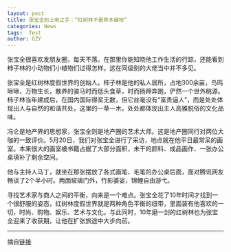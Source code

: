 ```yaml
---
layout: post
title: 张宝全的上帝之手：“红树林不是草本植物”
categories: News
tags:  Test
author: GZY
---
```


张宝全很喜欢发朋友圈，每天不落。在那里你能知晓他工作生活的行踪，还能看到柿子林的小动物们小植物们过得怎样。这在同级别的大佬当中并不多见。





张宝全是红树林度假世界的创始人。柿子林是他的私人居所，占地300余亩，鸟鸣啾啾，万物生长，散养的骏马时而低头食草，时而扬蹄奔跑，俨然一个世外桃源。柿子林当年建成后，在国内国际得奖无数，但它丝毫没有“富贵逼人”，而是处处体现出人与自然的和谐共处，这里的一草一木，处处都体现出主人高雅脱俗的文化品味。

冯仑是地产界的思想家，张宝全则是地产圈的艺术大师。这是地产圈同行对两位大咖的一致评价。5月20日，我们对张宝全进行了采访，地点就在他平日最常呆的画室。本来很大的画室被书籍占据了大部分面积，未干的颜料、成品画作、一张办公桌填补了剩余空间。





他与主持人马丁，就坐在那张摆放了各式画笔、毛笔的办公桌后面，面对腾讯网友畅谈了2个半小时。两面玻璃门外，竹影婆娑，锦鲤自由游弋。





寻找艺术家与商人之间的平衡，向来是一个难点。张宝全花了10年时间才找到一个很舒服的姿态，红树林度假世界就是两种角色平衡的纽带，里面装有他喜欢的一切，时尚、购物、娱乐、艺术与文化。与此同时，10年磨一剑的红树林也为张宝全迎来了收获期，让他在扩张旅途中大步向前。

*****

摘自[链接](http://house.qq.com/cross/20170607/HZx154Z3.html)